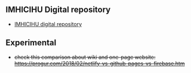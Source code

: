 ## IMHICIHU Digital repository
* [IMHICIHU digital repository](https://bitbucket.org/digital_repository/imhicihu-digital-repository/downloads/)

## Experimental
* ~~check this comparison about wiki and one-page website: https://progur.com/2018/02/netlify-vs-github-pages-vs-firebase.htm~~